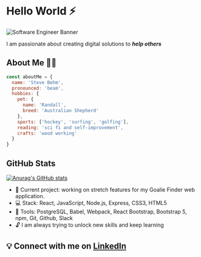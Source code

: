 # Hello World ⚡

![Software Engineer Banner](https://user-images.githubusercontent.com/96929704/166113132-22c05327-4579-4244-958d-64cfad9fd12f.png)

I am passionate about creating digital solutions to ***help others***

## About Me 👨‍💻
```javascript
const aboutMe = {
  name: 'Steve Behm',
  pronounced: 'beam',
  hobbies: {
    pet: {
      name: 'Randall',
      breed: 'Australian Shepherd'
    },
    sports: ['hockey', 'surfing', 'golfing'],
    reading: 'sci fi and self-improvement',
    crafts: 'wood working'
  }
}
```

## GitHub Stats
[![Anurag's GitHub stats](https://github-readme-stats.vercel.app/api?username=SteveBehm)](https://github.com/anuraghazra/github-readme-stats)

- 🔭 Current project: working on stretch features for my Goalie Finder web application.
- 💻 Stack: React, JavaScript, Node.js, Express, CSS3, HTML5
- 🔧 Tools: PostgreSQL, Babel, Webpack, React Bootstrap, Bootstrap 5, npm, Git, Github, Slack
- 🔓 I am always trying to unlock new skills and keep learning


## 💡 Connect with me on [LinkedIn](https://www.linkedin.com/in/steven-behm12/)
